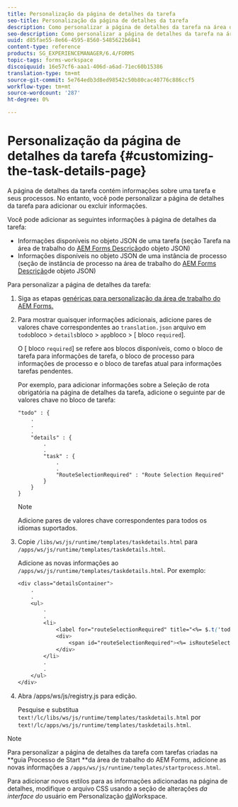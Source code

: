 ```yaml
---
title: Personalização da página de detalhes da tarefa
seo-title: Personalização da página de detalhes da tarefa
description: Como personalizar a página de detalhes da tarefa na área de trabalho do AEM Forms para modificar as informações padrão exibidas sobre uma tarefa.
seo-description: Como personalizar a página de detalhes da tarefa na área de trabalho do AEM Forms para modificar as informações padrão exibidas sobre uma tarefa.
uuid: d85fae55-8e66-4595-8560-5485622b6841
content-type: reference
products: SG_EXPERIENCEMANAGER/6.4/FORMS
topic-tags: forms-workspace
discoiquuid: 16e57cf6-aaa1-406d-a6ad-71ec60b15386
translation-type: tm+mt
source-git-commit: 5e764edb3d8ed98542c50b80cac40776c886ccf5
workflow-type: tm+mt
source-wordcount: '287'
ht-degree: 0%

---
```



# Personalização da página de detalhes da tarefa {#customizing-the-task-details-page}

A página de detalhes da tarefa contém informações sobre uma tarefa e seus processos. No entanto, você pode personalizar a página de detalhes da tarefa para adicionar ou excluir informações.

Você pode adicionar as seguintes informações à página de detalhes da tarefa:

* Informações disponíveis no objeto JSON de uma tarefa (seção Tarefa na área de trabalho do [AEM Forms Descrição](/help/forms/using/html-workspace-json-object-description.md)do objeto JSON)
* Informações disponíveis no objeto JSON de uma instância de processo (seção de instância de processo na área de trabalho do [AEM Forms Descrição](/help/forms/using/html-workspace-json-object-description.md)de objeto JSON)

Para personalizar a página de detalhes da tarefa:

1. Siga as etapas [genéricas para personalização da área de trabalho do AEM Forms.](/help/forms/using/generic-steps-html-workspace-customization.md)
1. Para mostrar quaisquer informações adicionais, adicione pares de valores chave correspondentes ao `translation.json` arquivo em `todo`bloco > `details`bloco > `app`bloco > [ bloco `required`].

   O [ bloco `required`] se refere aos blocos disponíveis, como o bloco de tarefa para informações de tarefa, o bloco de processo para informações de processo e o bloco de tarefas atual para informações tarefas pendentes.

   Por exemplo, para adicionar informações sobre a Seleção de rota obrigatória na página de detalhes da tarefa, adicione o seguinte par de valores chave no bloco de tarefa:

   ```
   "todo" : {
       .
       .
       .
       "details" : {
           .
           .
           "task" : {
               .
               .
               "RouteSelectionRequired" : "Route Selection Required"
           }
       }
   }
   ```

   >[!NOTE]
   >
   >Adicione pares de valores chave correspondentes para todos os idiomas suportados.

1. Copie `/libs/ws/js/runtime/templates/taskdetails.html` para `/apps/ws/js/runtime/templates/taskdetails.html`.

   Adicione as novas informações ao `/apps/ws/js/runtime/templates/taskdetails.html`. Por exemplo:

   ```css
   <div class="detailsContainer">
       .
       .
       <ul>
           .
           .
           <li>
               <label for="routeSelectionRequired" title="<%= $.t('todo.details.task.RouteSelectionRequired')%>"><%= $.t('todo.details.task.RouteSelectionRequired')%></label>
               <div>
                   <span id="routeSelectionRequired"><%= isRouteSelectionRequired != null ? isRouteSelectionRequired : ''%></span>
               </div>
           </li>
           .
           .
       </ul>
   </div>
   ```

1. Abra /apps/ws/js/registry.js para edição.

   Pesquise e substitua `text!/lc/libs/ws/js/runtime/templates/taskdetails.html` por `text!/lc/apps/ws/js/runtime/templates/taskdetails.html`.

>[!NOTE]
>
>Para personalizar a página de detalhes da tarefa com tarefas criadas na **guia Processo de Start **da área de trabalho do AEM Forms, adicione as novas informações a `/apps/ws/js/runtime/templates/startprocess.html`.
>
>Para adicionar novos estilos para as informações adicionadas na página de detalhes, modifique o arquivo CSS usando a seção de alterações *da interface do* usuário em Personalização [da](/help/forms/using/changing-locale-user-interface.md)Workspace.
